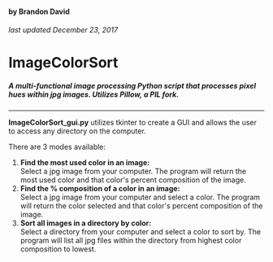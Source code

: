 #### by Brandon David
###### last updated December 23, 2017
# ImageColorSort
##### A multi-functional image processing Python script that processes pixel hues within jpg images. Utilizes Pillow, a PIL fork.
___

**ImageColorSort_gui.py** utilizes tkinter to create a GUI and allows the user to access any directory on the computer.

There are 3 modes available:
1. **Find the most used color in an image:**</br>
Select a jpg image from your computer. The program will return the most used color and that color's percent composition of the image.
2. **Find the % composition of a color in an image:**</br>
Select a jpg image from your computer and select a color. The program will return the color selected and that color's percent composition of the image.
3. **Sort all images in a directory by color:**</br>
Select a directory from your computer and select a color to sort by. The program will list all jpg files within the directory from highest color composition to lowest.
